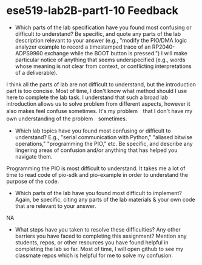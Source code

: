 # ese519-lab2B-part1-10 Feedback

- Which parts of the lab specification have you found most confusing or difficult to understand? Be specific, and quote any parts of the lab description relevant to your answer (e.g., "modify the PIO/DMA logic analyzer example to record a timestamped trace of an RP2040-ADPS9960 exchange while the BOOT button is pressed.") I will make particular notice of anything that seems underspecified (e.g., words whose meaning is not clear from context, or conflicting interpretations of a deliverable).

I think all the parts of lab are not difficult to understand, but the introduction part is too concise. Most of time, I don't know what method should I use here to complete the lab task. I understand that such a broad lab introduction allows us to solve problem from different aspects, however it also makes feel confuse sometimes. It's my problem　that I don't have my own understanding of the problem　sometimes. 

- Which lab topics have you found most confusing or difficult to understand? E.g., "serial communication with Python," "aliased bitwise operations," "programming the PIO," etc. Be specific, and describe any lingering areas of confusion and/or anything that has helped you navigate them.

Programming the PIO is most difficult to understand. It takes me a lot of time to read code of pio-sdk and pio-example in order to understand the purpose of the code. 

- Which parts of the lab have you found most difficult to implement? Again, be specific, citing any parts of the lab materials & your own code that are relevant to your answer.

NA

- What steps have you taken to resolve these difficulties? Any other barriers you have faced to completing this assignment? Mention any students, repos, or other resources you have found helpful in completing the lab so far.
Most of time, I will open github to see my classmate repos which is helpful for me to solve my confusion. 
